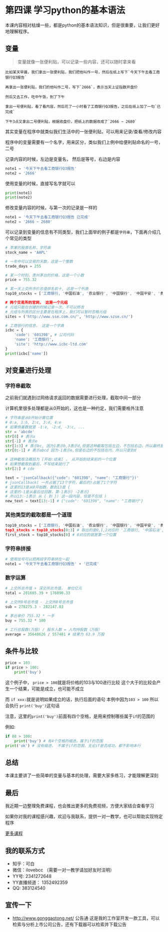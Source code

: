 # 第四课 学习python的基本语法

本课内容相对枯燥一些，都是python的基本语法知识，但是很重要，让我们更好地理解程序。

## 变量
> 变量就像一张便利贴，可以记录一些内容，还可以随时拿来看
```
比如某天早晨，我们拿出一张便利贴，我们把他叫作一号，然后在纸上写下`今天下午去看工商银行Q3报告`

再拿出一张便利贴，我们的他叫作二号，写下`2666`，表示当天上证指数开盘价

然后又去工作，吃中午饭，到了下午

拿出一号便利贴，看了看内容，然后花了一小时看了工商银行Q3报告，之后在纸上加了一句`已完成`

下午3点又拿出二号便利贴，根据收盘价，把纸上的数据改成了`2666 ~ 2680`
```

其实变量在程序中就类似我们生活中的一张便利贴，可以用来记录/查看/修改内容

程序中的变量需要有一个名字，用来区分，类似我们上例中给便利贴命名的一号，二号

记录内容的时候，左边是变量名， 然后是等号，右边是内容
```python
note1 = '今天下午去看工商银行Q3报告'
note2 = '2666'
```

使用变量的时候，直接写名字就可以
```python
print(note1)
print(note2)
```

修改变量内容的时候，与第一次的记录是一样的
```python
note1 = '今天下午去看工商银行Q3报告 已完成'
note2 = '2666 ~ 2680'
```

可以记录到变量的信息有不同类型，我们上面举的例子都是`字符串`，下面再介绍几个常见的类型

```python
# 苹果的股票名称，字符串
stock_name = 'AAPL'

# 一年中可以交易的天数，这是一个整数
trade_days = 255

# 某一个时刻，贵州茅台的价格，这是一个小数
price = 755.32

# 某一天上交所市价总值排名前十, 这是一个列表
top10_stocks = ['工商银行, '中国石油', '农业银行', '中国银行', '中国平安', '贵州茅台', '中国石化', '招商银行', '中国人寿', '中国神华']

# 两个交易所的官网， 这是一个元组
# 元组只能在创建的时候记录一次，不可以修改
# 元组与列表的区分主要是在程序上，我们可以暂时忽略元组
sites = ('http://www.sse.com.cn/', 'http://www.szse.cn/')

# 工商银行的信息， 这是一个字典
icbc = {
    'code': '601398', # 公司代码
    'name': '工商银行',
    'site': 'http://www.icbc-ltd.com'
}
print(icbc['name'])
```

## 对变量进行处理
### 字符串截取
之前我们就遇到过网络请求返回的数据需要进行处理，截取中间一部分

计算机里很多处理都是从0开始的，这也是一种约定，我们需要格外注意
```python
# 字符串是从0开始计算位置
# 0:a, 1:b, 2:c, 3:d, 4:e
# 如果倒着数就是 -1:e, -2:d, -3:c, ...
str = 'abcde'
str[0] # 表示a
str[-1] # 表示e
str[1:3] # 表示bc, 因为1表示b,3表示d,但是这种截取包括左边，不包括右边，所以最终是bc
str[0:-1] # 表示abcd 因为-1表示e,但是右边的不包括在内，所以只是到d

# 这种截取法概括为 [开始:结束] ， 从开始到结束前的一个位置
# 如果想截取到最后，不写结束就行了
str[2:] # cde

text = 'jsonCallback({"code": "601398", "name": "工商银行"})'
# jsonCallback( 一共占据了13个字符，最后的)占据了1个字符
# 这里的13是从0开始数，数到13是 {
# 这里的-1是从最后往回数，第-1表示) -2表示}
# 所以13:-1表示 从 { 到 }) 这一段内容，但是不包括 )
new_text = text[13:-1] # {"code": "601398", "name": "工商银行"}

```

### 其他类型的截取都是一个道理
```python
top10_stocks = ['工商银行, '中国石油', '农业银行', '中国银行', '中国平安', '贵州茅台', '中国石化', '招商银行', '中国人寿', '中国神华']
top3_stocks = top10_stocks[0:3] # 取出的是0,1,2对应的 '工商银行, '中国石油', '农业银行'
first_stock = top10_stocks[0] # 0对应的就是第一个位置
```

### 字符串拼接
```python
# 使用加号可以把两段字符串拼在一起
note1 = '今天下午去看工商银行Q3报告' + '已完成'
```

### 数字运算
```python
# 上交所总市值 + 深交所总市值， 单位亿元
total = 281665.39 + 176890.33

# 上交所9号总市值 - 上交所8号总市值
sub = 278275.3 - 282147.03

# 茅台单价 755.32 * 一手
buy = 755.32 * 100

# 工行总股数(万股) / 股东人数 = 人均持股数（万股）
average = 35640626 / 557481 # 结果为 63.9 万股
```

## 条件与比较
```python
price = 103
if price > 100:
    print('buy')
```
这个例子中， `price > 100`就是将价格的103与100进行比较
这个大于的比较会产生一个结果，可能是成立，也可能不成立

而 `if xxx:`就是说明如果成立的话，执行后面的语句
本例中因为`103 > 100` 所以会执行 `print('buy')`这句话

注意，这里的`print('buy')`前面有四个空格，是用来控制哪些属于`if`的范围的

例如:
```python
if 88 > 100:
    print('buy') # 有4个空格的缩进，属于if的范围
print('ok') # 没有缩进， 不属于if的范围，无论if是否成功，都不影响本行
```

## 总结
本课主要讲了一些简单的变量与基本的处理，需要大家多练习，才能理解更深刻



## 最后
我近期一边整理免费课程，也会推出更多的免费视频，方便大家结合查看学习

如果你对我的课程感兴趣，欢迎与我联系，提供一对一教学，也可以帮助实现特定程序

[更多课程](https://conybcc.github.io/)

## 我的联系方式
- 知乎：可白
- 微信：ilovebcc （需要一对一教学请加好友时注明）
- YY号: 2341272648
- YY直播频道： 1352492359
- QQ: 383124540

## 宣传一下
- <a href="http://www.gonggaotong.net/" target="_blank">http://www.gonggaotong.net/</a> 公告通 这是我的工作室开发一款工具，可以检索与分析上市公司公告，还有下载器可以检索并下载公告

